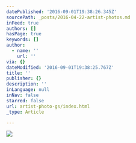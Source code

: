 ```yaml
---
datePublished: '2016-09-01T19:38:26.345Z'
sourcePath: _posts/2016-04-22-artist-photos.md
inFeed: true
authors: []
hasPage: true
keywords: []
author:
  - name: ''
    url: ''
via: {}
dateModified: '2016-09-01T19:38:25.767Z'
title: ''
publisher: {}
description: ''
inLanguage: null
inNav: false
starred: false
url: artist-photo-gs/index.html
_type: Article

---
```

![](https://imgflo.herokuapp.com/graph/2b2431f8e7ba7b0/02345119ff297a79bccb71bbd9b21bc7/croprotate.jpg?cropheight=3542&cropwidth=5122&degrees=0&input=https%3A%2F%2Fthe-grid-user-content.s3-us-west-2.amazonaws.com%2Fe3f558f3-d728-4fe0-9c0a-91d6633f17d1.jpg&x=0&y=0)